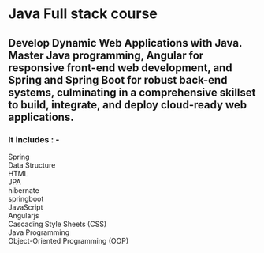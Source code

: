 # Java Full stack course
## Develop Dynamic Web Applications with Java. Master Java programming, Angular for responsive front-end web development, and Spring and Spring Boot for robust back-end systems, culminating in a comprehensive skillset to build, integrate, and deploy cloud-ready web applications.
### It includes : - 
  Spring <br>
  Data Structure <br>
  HTML <br>
  JPA <br>
  hibernate <br>
  springboot <br>
  JavaScript <br>
  Angularjs <br>
  Cascading Style Sheets (CSS) <br>
  Java Programming <br> 
  Object-Oriented Programming (OOP)
